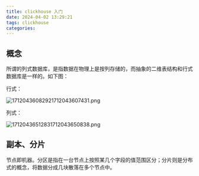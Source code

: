 ```yaml
---
title: clickhouse 入门
date: 2024-04-02 13:29:21
tags: clickhouse
categories:
---
```


## 概念

所谓的列式数据库，是指数据在物理上是按列存储的，而抽象的二维表结构和行式数据库是一样的。如下图：

行式：

![17120436082921712043607431.png](https://fastly.jsdelivr.net/gh/li199-code/blog-imgs@main/17120436082921712043607431.png)

列式：

![17120436512831712043650838.png](https://fastly.jsdelivr.net/gh/li199-code/blog-imgs@main/17120436512831712043650838.png)

## 副本、分片

节点即机器。分区是指在一台节点上按照某几个字段的值范围区分；分片则是分布式的概念，将数据分成几块散落在多个节点中。
